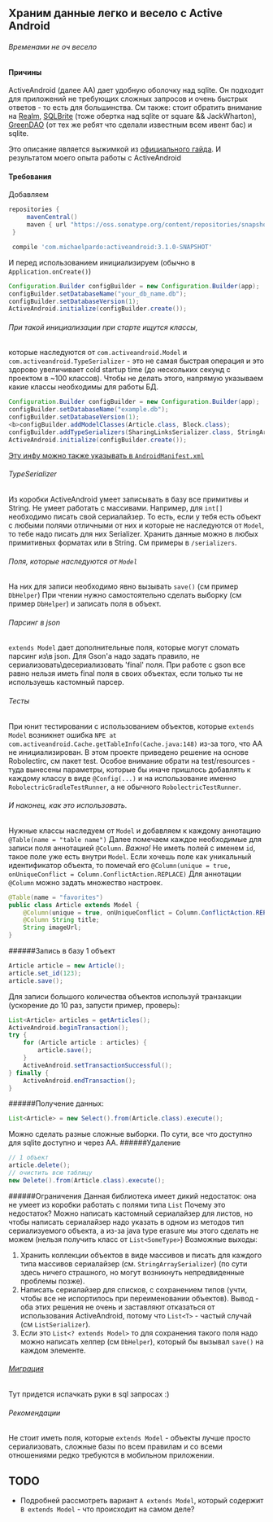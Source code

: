 ## Храним данные легко и весело с Active Android
###### Временами не оч весело

#### Причины
ActiveAndroid (далее AA) дает удобную оболочку над sqlite.
Он подходит для приложений не требующих сложных запросов и очень быстрых ответов - то есть для большинства.
См также: стоит обратить внимание на [Realm](https://realm.io/docs/java/latest/),
[SQLBrite](https://github.com/square/sqlbrite) (тоже обертка над sqlite от square && JackWharton),
[GreenDAO](http://greenrobot.org/greendao/) (от тех же ребят что сделали известным всем ивент бас)
и sqlite.

Это описание является выжимкой из [официального гайда](https://github.com/pardom/ActiveAndroid/wiki/Getting-started).
И результатом моего опыта работы с ActiveAndroid

#### Требования

Добавляем

```groovy
repositories {
     mavenCentral()
     maven { url "https://oss.sonatype.org/content/repositories/snapshots/" }
 }

 compile 'com.michaelpardo:activeandroid:3.1.0-SNAPSHOT'
```

И перед использованием инициализируем (обычно в `Application.onCreate()`)

```java
Configuration.Builder configBuilder = new Configuration.Builder(app);
configBuilder.setDatabaseName("your_db_name.db");
configBuilder.setDatabaseVersion(1);
ActiveAndroid.initialize(configBuilder.create());
```

###### При такой инициализации при старте ищутся классы,
которые наследуются от `com.activeandroid.Model` 
и `com.activeandroid.TypeSerializer` - это не самая быстрая операция и это здорово увеличивает cold startup time (до нескольких секунд с проектом в ~100 классов).
Чтобы не делать этого, напрямую указываем какие классы необходимы для работы БД.

```java
Configuration.Builder configBuilder = new Configuration.Builder(app);
configBuilder.setDatabaseName("example.db");
configBuilder.setDatabaseVersion(1);
<b>configBuilder.addModelClasses(Article.class, Block.class);
configBuilder.addTypeSerializers(SharingLinksSerializer.class, StringArraySerializer.class, ListSerializer.class);</b>
ActiveAndroid.initialize(configBuilder.create());
```
[Эту инфу можно также указывать в `AndroidManifest.xml`](https://github.com/pardom/ActiveAndroid/wiki/Creating-your-database-model#speeding-up-application-startup)

###### TypeSerializer
Из коробки ActiveAndroid умеет записывать в базу все примитивы и String.
Не умеет работать с массивами. Например, для `int[]` необходимо писать свой сериалайзер.
То есть, если у тебя есть объект с любыми полями отличными от них и которые не наследуются от `Model`, то тебе надо писать для них Serializer.
Хранить данные можно в любых примитивных форматах или в String. См примеры в `/serializers`.

###### Поля, которые наследуются от `Model`
На них для записи необходимо явно вызывать `save()` (см пример `DbHelper`)
При чтении нужно самостоятельно сделать выборку (см пример `DbHelper`) и записать поля в объект.

###### Парсинг в json
`extends Model` дает дополнительные поля, которые могут сломать парсинг из\в json.
Для Gson'а надо задать правило, не сериализовать\десериализовать 'final' поля.
При работе с gson все равно нельзя иметь final поля в своих объектах, если только ты не используешь кастомный парсер.

###### Тесты
При юнит тестировании с использованием объектов, которые `extends Model` возникнет ошибка `NPE at com.activeandroid.Cache.getTableInfo(Cache.java:148)` из-за того, что AA не инициализирован.
В этом проекте приведено решение на основе Robolectirc, см пакет test. Особое внимание обрати на test/resources - туда вынесены параметры, которые бы иначе пришлось добавлять к каждому классу в виде
`@Config(...)` и на использование именно `RobolectricGradleTestRunner`, а не обычного `RobolectricTestRunner`.

###### И наконец, как это использовать.
Нужные классы наследуем от `Model` и добавляем к каждому аннотацию `@Table(name = "table name")`
Далее помечаем каждое необходимые для записи поля аннотацией `@Column`. _Важно!_ Не иметь полей с именем `id`, такое поле уже есть внутри `Model`.
Если хочешь поле как уникальный идентификатор объекта, то помечай его `@Column(unique = true, onUniqueConflict = Column.ConflictAction.REPLACE)`
Для аннотации `@Column` можно задать множество настроек.
```java
@Table(name = "favorites")
public class Article extends Model {
    @Column(unique = true, onUniqueConflict = Column.ConflictAction.REPLACE) long _id;
    @Column String title;
    String imageUrl;
}
```

######Запись в базу
1 объект
```java
Article article = new Article();
article.set_id(123);
article.save();
```

Для записи большого количества объектов используй транзакции (ускорение до 10 раз, запусти пример, проверь):
```java
List<Article> articles = getArticles();
ActiveAndroid.beginTransaction();
try {
    for (Article article : articles) {
        article.save();
    }
    ActiveAndroid.setTransactionSuccessful();
} finally {
    ActiveAndroid.endTransaction();
}
```
######Получение данных:
```java
List<Article> = new Select().from(Article.class).execute();
```
Можно сделать разные сложные выборки. По сути, все что доступно для sqlite доступно и через AA.
######Удаление
```java
// 1 объект
article.delete();
// очистить всю таблицу
new Delete().from(Article.class).execute();
```

######Ограничения
Данная библиотека имеет дикий недостаток: она не умеет из коробки работать с полями типа `List`
Почему это недостаток? Можно написать кастомный сериалайзер для листов,
но чтобы написать сериалайзер надо указать в одном из методов тип сериализуемого объекта,
а из-за java type erasure мы этого сделать не можем (нельзя получить класс от `List<SomeType>`)
Возможные выходы:
1. Хранить коллекции объектов в виде массивов и писать для каждого типа массивов сериалайзер (см. `StringArraySerializer`)
(по сути здесь ничего страшного, но могут возникнуть непредвиденные проблемы позже).
2. Написать сериалайзер для списков, с сохранением типов (учти, чтобы все не испортилось при переименовании объектов).
Вывод - оба этих решения не очень и заставляют отказаться от использования ActiveAndroid, потому что `List<T>` - частый случай
(см `ListSerializer`).
3. Если это `List<? extends Model>` то для сохранения такого поля надо можно написать хелпер (см `DbHelper`),
который бы вызывал `save()` на каждом элементе.

###### [Миграция](https://github.com/pardom/ActiveAndroid/wiki/Schema-migrations)
Тут придется испачкать руки в sql запросах :)

###### Рекомендации
Не стоит иметь поля, которые `extends Model` - объекты лучше просто сериализовать,
сложные базы по всем правилам и со всеми отношениями редко требуются в мобильном приложении.

## TODO
* Подробней рассмотреть вариант `A extends Model`, который содержит `B extends Model` - что происходит на самом деле?